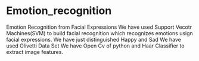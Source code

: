 # Emotion_recognition
Emotion Recognition from Facial Expressions
We have used Support Vecotr Machines(SVM) to build facial recognition which recognizes emotions usign facial expressions.
We have just distinguished Happy and Sad 
We have used Olivetti Data Set
We have Open Cv of python and Haar Classifier to extract image features. 

